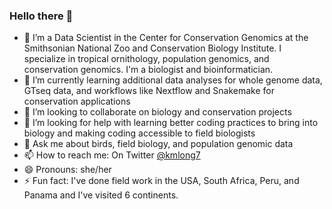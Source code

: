 ### Hello there 👋

- 🔭 I’m a Data Scientist in the Center for Conservation Genomics at the Smithsonian National Zoo and Conservation Biology Institute. I specialize in tropical ornithology, population genomics, and conservation genomics. I'm a biologist and bioinformatician.
- 🌱 I’m currently learning additional data analyses for whole genome data, GTseq data, and workflows like Nextflow and Snakemake for conservation applications
- 👯 I’m looking to collaborate on biology and conservation projects
- 🤔 I’m looking for help with learning better coding practices to bring into biology and making coding accessible to field biologists
- 💬 Ask me about birds, field biology, and population genomic data
- 📫 How to reach me: On Twitter [@kmlong7](https://twitter.com/kmlong7)
- 😄 Pronouns: she/her
- ⚡ Fun fact: I've done field work in the USA, South Africa, Peru, and Panama and I've visited 6 continents. 
